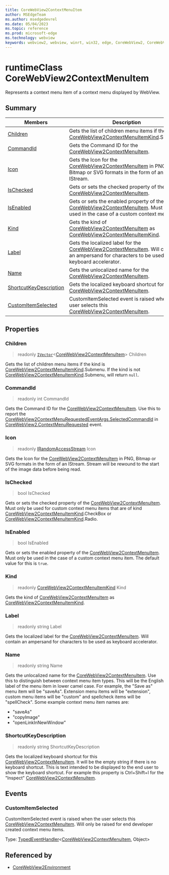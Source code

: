 ```yaml
---
title: CoreWebView2ContextMenuItem
author: MSEdgeTeam
ms.author: msedgedevrel
ms.date: 05/04/2023
ms.topic: reference
ms.prod: microsoft-edge
ms.technology: webview
keywords: webview2, webview, winrt, win32, edge, CoreWebView2, CoreWebView2Controller, browser control, edge html, CoreWebView2ContextMenuItem
---
```


# runtimeClass CoreWebView2ContextMenuItem



Represents a context menu item of a context menu displayed by WebView.

## Summary

Members|Description
--|--
[Children](#children) | Gets the list of children menu items if the kind is [CoreWebView2ContextMenuItemKind](corewebview2contextmenuitemkind.md).Submenu.
[CommandId](#commandid) | Gets the Command ID for the [CoreWebView2ContextMenuItem](corewebview2contextmenuitem.md).
[Icon](#icon) | Gets the Icon for the [CoreWebView2ContextMenuItem](corewebview2contextmenuitem.md) in PNG, Bitmap or SVG formats in the form of an IStream.
[IsChecked](#ischecked) | Gets or sets the checked property of the [CoreWebView2ContextMenuItem](corewebview2contextmenuitem.md).
[IsEnabled](#isenabled) | Gets or sets the enabled property of the [CoreWebView2ContextMenuItem](corewebview2contextmenuitem.md). Must only be used in the case of a custom context menu item.
[Kind](#kind) | Gets the kind of [CoreWebView2ContextMenuItem](corewebview2contextmenuitem.md) as [CoreWebView2ContextMenuItemKind](corewebview2contextmenuitemkind.md).
[Label](#label) | Gets the localized label for the [CoreWebView2ContextMenuItem](corewebview2contextmenuitem.md). Will contain an ampersand for characters to be used as keyboard accelerator.
[Name](#name) | Gets the unlocalized name for the [CoreWebView2ContextMenuItem](corewebview2contextmenuitem.md).
[ShortcutKeyDescription](#shortcutkeydescription) | Gets the localized keyboard shortcut for this [CoreWebView2ContextMenuItem](corewebview2contextmenuitem.md).
[CustomItemSelected](#customitemselected) | CustomItemSelected event is raised when the user selects this [CoreWebView2ContextMenuItem](corewebview2contextmenuitem.md).

## Properties

### Children

> readonly  [`IVector`](/uwp/api/Windows.Foundation.Collections.IVector-1)&lt;[CoreWebView2ContextMenuItem](corewebview2contextmenuitem.md)&gt; Children

Gets the list of children menu items if the kind is [CoreWebView2ContextMenuItemKind](corewebview2contextmenuitemkind.md).Submenu.
If the kind is not [CoreWebView2ContextMenuItemKind](corewebview2contextmenuitemkind.md).Submenu, will return `null`.

### CommandId

> readonly  int CommandId

Gets the Command ID for the [CoreWebView2ContextMenuItem](corewebview2contextmenuitem.md).
Use this to report the [CoreWebView2ContextMenuRequestedEventArgs.SelectedCommandId](corewebview2contextmenurequestedeventargs.md#selectedcommandid) in [CoreWebView2.ContextMenuRequested](corewebview2.md#contextmenurequested) event.

### Icon

> readonly  [IRandomAccessStream](/uwp/api/Windows.Storage.Streams.IRandomAccessStream) Icon

Gets the Icon for the [CoreWebView2ContextMenuItem](corewebview2contextmenuitem.md) in PNG, Bitmap or SVG formats in the form of an IStream.
Stream will be rewound to the start of the image data before being read.

### IsChecked

>  bool IsChecked

Gets or sets the checked property of the [CoreWebView2ContextMenuItem](corewebview2contextmenuitem.md).
Must only be used for custom context menu items that are of kind [CoreWebView2ContextMenuItemKind](corewebview2contextmenuitemkind.md).CheckBox or [CoreWebView2ContextMenuItemKind](corewebview2contextmenuitemkind.md).Radio.

### IsEnabled

>  bool IsEnabled

Gets or sets the enabled property of the [CoreWebView2ContextMenuItem](corewebview2contextmenuitem.md). Must only be used in the case of a custom context menu item.
The default value for this is `true`.

### Kind

> readonly  [CoreWebView2ContextMenuItemKind](corewebview2contextmenuitemkind.md) Kind

Gets the kind of [CoreWebView2ContextMenuItem](corewebview2contextmenuitem.md) as [CoreWebView2ContextMenuItemKind](corewebview2contextmenuitemkind.md).

### Label

> readonly  string Label

Gets the localized label for the [CoreWebView2ContextMenuItem](corewebview2contextmenuitem.md). Will contain an ampersand for characters to be used as keyboard accelerator.

### Name

> readonly  string Name

Gets the unlocalized name for the [CoreWebView2ContextMenuItem](corewebview2contextmenuitem.md).
Use this to distinguish between context menu item types. This will be the English label of the menu item in lower camel case. For example, the "Save as" menu item will be "saveAs". Extension menu items will be "extension", custom menu items will be "custom" and spellcheck items will be "spellCheck".
Some example context menu item names are:

- "saveAs"
- "copyImage"
- "openLinkInNewWindow"

### ShortcutKeyDescription

> readonly  string ShortcutKeyDescription

Gets the localized keyboard shortcut for this [CoreWebView2ContextMenuItem](corewebview2contextmenuitem.md).
It will be the empty string if there is no keyboard shortcut. This is text intended to be displayed to the end user to show the keyboard shortcut. For example this property is Ctrl+Shift+I for the "Inspect" [CoreWebView2ContextMenuItem](corewebview2contextmenuitem.md).




## Events

### CustomItemSelected

CustomItemSelected event is raised when the user selects this [CoreWebView2ContextMenuItem](corewebview2contextmenuitem.md).
Will only be raised for end developer created context menu items.

Type: [TypedEventHandler](/uwp/api/Windows.Foundation.TypedEventHandler-2)&lt;[CoreWebView2ContextMenuItem](corewebview2contextmenuitem.md), Object&gt;



## Referenced by

- [CoreWebView2Environment](corewebview2environment.md)
